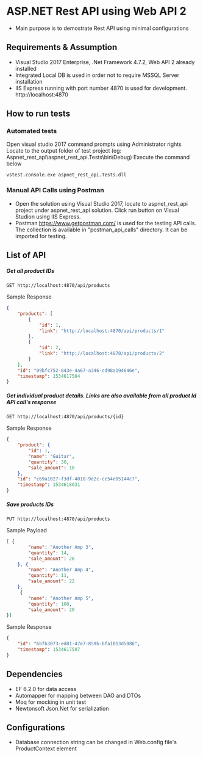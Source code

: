 # ASP.NET Rest API using Web API 2
- Main purpose is to demostrate Rest API using minimal configurations

## Requirements & Assumption
- Visual Studio 2017 Enterprise, .Net Framework 4.7.2, Web API 2 already installed 
- Integrated Local DB is used in order not to require MSSQL Server installation
- IIS Express running with port number 4870 is used for development. http://localhost:4870

## How to run tests
### Automated tests
Open visual studio 2017 command prompts using Administrator rights
Locate to the output folder of test project (eg: Aspnet_rest_api\aspnet_rest_api.Tests\bin\Debug)
Execute the command below
``` console
vstest.console.exe aspnet_rest_api.Tests.dll
```

### Manual API Calls using Postman
- Open the solution using Visual Studio 2017, locate to aspnet_rest_api project under aspnet_rest_api solution. Click run button on Visual Studion using IIS Express.
- Postman https://www.getpostman.com/ is used for the testing API calls. The collection is available in "postman_api_calls" directory. It can be imported for testing.

## List of API
##### Get all product IDs 
```
GET http://localhost:4870/api/products
```
Sample Response 
```json
{
    "products": [
        {
            "id": 1,
            "link": "http://localhost:4870/api/products/1"
        },
        {
            "id": 2,
            "link": "http://localhost:4870/api/products/2"
        }
    ],
    "id": "09bfc752-843e-4a67-a346-cd98a194646e",
    "timestamp": 1534617504
}
```

##### Get individual product details. Links are also available from all product Id API call's response
```
GET http://localhost:4870/api/products/{id}
```
Sample Response
```json
{
    "product": {
        "id": 1,
        "name": "Guitar",
        "quantity": 30,
        "sale_amount": 10
    },
    "id": "c69a1027-f3df-4018-9e2c-cc54e05144c7",
    "timestamp": 1534618031
}
```

##### Save products IDs 
```
PUT http://localhost:4870/api/products
```
Sample Payload
```json
[ {
        "name": "Another Amp 3",
        "quantity": 14,
        "sale_amount": 26
    }, {
        "name": "Another Amp 4",
        "quantity": 11,
        "sale_amount": 22
    },
     {
        "name": "Another Amp 5",
        "quantity": 100,
        "sale_amount": 20
}]
```
Sample Response
```json
{
    "id": "6bfb3073-ed81-47e7-859b-bfa1013d5086",
    "timestamp": 1534617507
}
```

## Dependencies
- EF 6.2.0 for data access
- Automapper for mapping between DAO and DTOs
- Moq for mocking in unit test
- Newtonsoft Json.Net for serialization

## Configurations
- Database connection string can be changed in Web.config file's ProductContext element

